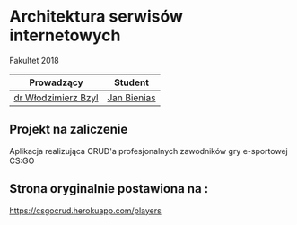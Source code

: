 # Architektura serwisów internetowych
Fakultet 2018

| Prowadzący | Student |
:--:|:--:
| [dr Włodzimierz Bzyl](https://github.com/wbzyl) |  [Jan Bienias](https://github.com/jbienias) |

## Projekt na zaliczenie
Aplikacja realizująca CRUD'a profesjonalnych zawodników gry e-sportowej CS:GO

## Strona oryginalnie postawiona na :
https://csgocrud.herokuapp.com/players
